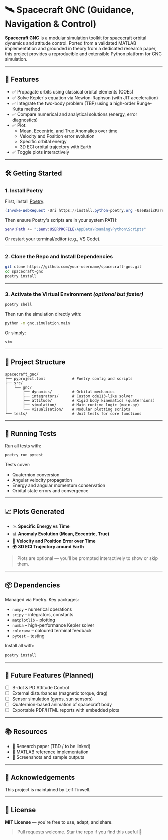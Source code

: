 # 🛰️ Spacecraft GNC (Guidance, Navigation & Control)

**Spacecraft GNC** is a modular simulation toolkit for spacecraft orbital dynamics and attitude control. Ported from a validated MATLAB implementation and grounded in theory from a dedicated research paper, this project provides a reproducible and extensible Python platform for GNC simulation.

---

## 📌 Features

- ✅ Propagate orbits using classical orbital elements (COEs)
- ✅ Solve Kepler's equation via Newton-Raphson (with JIT acceleration)
- ✅ Integrate the two-body problem (TBP) using a high-order Runge-Kutta method
- ✅ Compare numerical and analytical solutions (energy, error diagnostics)
- ✅ Plot:
  - Mean, Eccentric, and True Anomalies over time
  - Velocity and Position error evolution
  - Specific orbital energy
  - 3D ECI orbital trajectory with Earth
- ✅ Toggle plots interactively

---

## 🛠️ Getting Started

### 1. Install Poetry

First, install [Poetry](https://python-poetry.org/):

```powershell
(Invoke-WebRequest -Uri https://install.python-poetry.org -UseBasicParsing).Content | python -
```

Then ensure Poetry's scripts are in your system PATH:

```powershell
$env:Path += ";$env:USERPROFILE\AppData\Roaming\Python\Scripts"
```

Or restart your terminal/editor (e.g., VS Code).

---

### 2. Clone the Repo and Install Dependencies

```bash
git clone https://github.com/your-username/spacecraft-gnc.git
cd spacecraft-gnc
poetry install
```

---

### 3. Activate the Virtual Environment *(optional but faster)*

```bash
poetry shell
```

Then run the simulation directly with:

```bash
python -m gnc.simulation.main
```

Or simply:

```bash
sim
```

---

## 📂 Project Structure

```text
spacecraft_gnc/
├── pyproject.toml            # Poetry config and scripts
├── src/
│   └── gnc/
│       ├── dynamics/         # Orbital mechanics
│       ├── integrators/      # Custom ode113-like solver
│       ├── attitude/         # Rigid body kinematics (quaternions)
│       ├── simulation/       # Main runtime logic (main.py)
│       └── visualisation/    # Modular plotting scripts
└── tests/                    # Unit tests for core functions
```

---

## 🧪 Running Tests

Run all tests with:

```bash
poetry run pytest
```

Tests cover:
- Quaternion conversion
- Angular velocity propagation
- Energy and angular momentum conservation
- Orbital state errors and convergence

---

## 📈 Plots Generated

- 📉 **Specific Energy vs Time**
- 📊 **Anomaly Evolution (Mean, Eccentric, True)**
- 🔁 **Velocity and Position Error over Time**
- 🌍 **3D ECI Trajectory around Earth**

> Plots are optional — you'll be prompted interactively to show or skip them.

---

## 📦 Dependencies

Managed via Poetry. Key packages:

- `numpy` – numerical operations
- `scipy` – integrators, constants
- `matplotlib` – plotting
- `numba` – high-performance Kepler solver
- `colorama` – coloured terminal feedback
- `pytest` – testing

Install all with:
```bash
poetry install
```

---

## 🧭 Future Features (Planned)

- [ ] B-dot & PD Attitude Control
- [ ] External disturbances (magnetic torque, drag)
- [ ] Sensor simulation (gyros, sun sensors)
- [ ] Quaternion-based animation of spacecraft body
- [ ] Exportable PDF/HTML reports with embedded plots

---

## 📚 Resources

- 📄 Research paper (TBD / to be linked)
- 📁 MATLAB reference implementation
- 📸 Screenshots and sample outputs

---

## 🤝 Acknowledgements

This project is maintained by Leif Tinwell.

---

## 📜 License

**MIT License** — you're free to use, adapt, and share.

> Pull requests welcome. Star the repo if you find this useful 🚀

